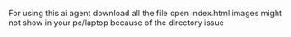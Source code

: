 For using this ai agent download all the file
open index.html
images might not show in your pc/laptop because of the directory issue
